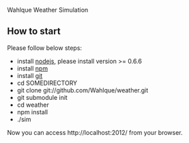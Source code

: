 Wahlque Weather Simulation

## How to start

Please follow below steps:

 * install [nodejs](http://nodejs.org), please install version >= 0.6.6
 * install [npm](http://npmjs.org)
 * install [git](http://git-scm.com/download)
 * cd SOMEDIRECTORY
 * git clone git://github.com/Wahlque/weather.git
 * git submodule init
 * cd weather
 * npm install
 * ./sim

Now you can access http://localhost:2012/ from  your browser.

